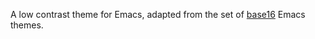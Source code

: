A low contrast theme for Emacs, adapted from the set of [base16](https://github.com/belak/base16-emacs) Emacs themes.
